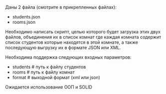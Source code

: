 Даны 2 файла (смотрите в прикрепленных файлах):
- students.json
- rooms.json

Необходимо написать скрипт, целью которого будет загрузка этих двух файлов, объединения их в список комнат где каждая комната содержит список студентов которые
находятся в этой комнате, а также последующую выгрузку их в формате JSON или XML. 

Необходима поддержка следующих входных параметров:
- students # путь к файлу студентов
- rooms # путь к файлу комнат
- format #  выходной формат (xml или json)

Ожидается использование ООП и SOLID